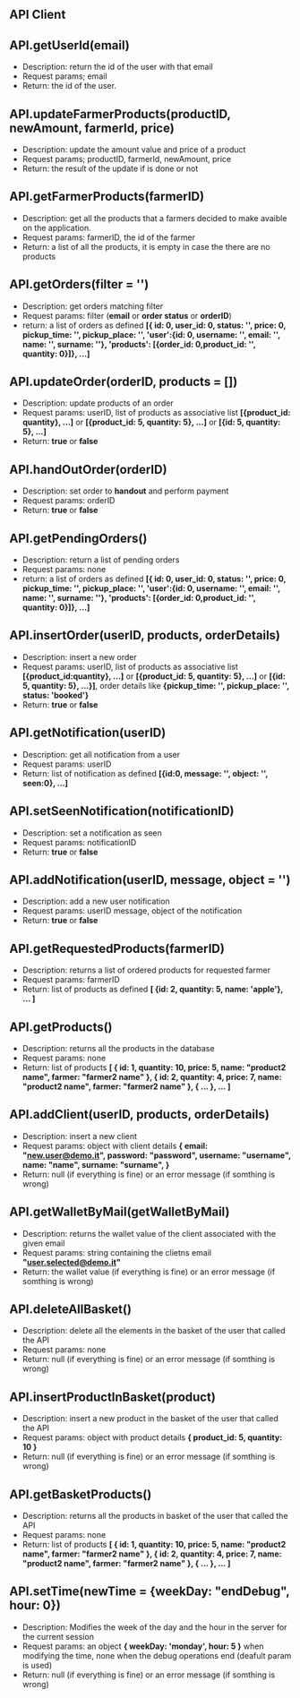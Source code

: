 ## API Client

## API.getUserId(email)
* Description: return the id of the user with that email
* Request params; email
* Return: the id of the user.

## API.updateFarmerProducts(productID, newAmount, farmerId, price)

* Description: update the amount value and price of a product
* Request params; productID, farmerId, newAmount, price
* Return: the result of the update if is done or not

## API.getFarmerProducts(farmerID)

* Description: get all the products that a farmers decided to make avaible on
the application.
* Request params: farmerID, the id of the farmer 
* Return: a list of all the products, it is empty in case the there are no
products

## API.getOrders(filter = '')

* Description: get orders matching filter
* Request params: filter (**email** or **order status** or **orderID**)
* return: a list of orders as defined **[{ id: 0, user_id: 0, status: '', price: 0, pickup_time: '', pickup_place: '', 'user':{id: 0, username: '', email: '', name: '', surname: ''}, 'products': [{order_id: 0,product_id: '', quantity: 0}]}, ...]**

## API.updateOrder(orderID, products = [])

* Description: update products of an order
* Request params: userID, list of products as associative list **[{product_id: quantity}, ...]** or **[{product_id: 5, quantity: 5}, ...]** or **[{id: 5, quantity: 5}, ...]**
* Return: **true** or **false**

## API.handOutOrder(orderID)

* Description: set order to **handout** and perform payment
* Request params: orderID
* Return: **true** or **false**

## API.getPendingOrders()

* Description: return a list of pending orders
* Request params: none
* return: a list of orders as defined **[{ id: 0, user_id: 0, status: '', price: 0, pickup_time: '', pickup_place: '', 'user':{id: 0, username: '', email: '', name: '', surname: ''}, 'products': [{order_id: 0,product_id: '', quantity: 0}]}, ...]**

## API.insertOrder(userID, products, orderDetails)

* Description: insert a new order
* Request params: userID, list of products as associative list **[{product_id:quantity}, ...]** or **[{product_id: 5, quantity: 5}, ...]** or **[{id: 5, quantity: 5}, ...}]**, order details like **{pickup_time: '', pickup_place: '', status: 'booked'}**
* Return: **true** or **false**

## API.getNotification(userID)
* Description: get all notification from a user
* Request params: userID
* Return: list of notification as defined **[{id:0, message: '', object: '', seen:0}, ...]**

## API.setSeenNotification(notificationID)
* Description: set a notification as seen
* Request params: notificationID
* Return: **true** or **false**

## API.addNotification(userID, message, object = '')
* Description: add a new user notification
* Request params: userID message, object of the notification
* Return: **true** or **false**

## API.getRequestedProducts(farmerID)

* Description: returns a list of ordered products for requested farmer
* Request params: farmerID
* Return: list of products as defined **[ {id: 2, quantity: 5, name: 'apple'}, ... ]**

## API.getProducts()

* Description: returns all the products in the database
* Request params: none
* Return: list of products **[ { id: 1, quantity: 10, price: 5, name: "product2 name", farmer: "farmer2 name" }, { id: 2, quantity: 4, price: 7, name: "product2 name", farmer: "farmer2 name" }, { ... }, ... ]**

## API.addClient(userID, products, orderDetails)

* Description: insert a new client
* Request params: object with client details **{ email: "new.user@demo.it", password: "password", username: "username", name: "name", surname: "surname", }**
* Return: null (if everything is fine) or an error message (if somthing is wrong)

## API.getWalletByMail(getWalletByMail)

* Description: returns the wallet value of the client associated with the given email
* Request params: string containing the clietns email **"user.selected@demo.it"**
* Return: the wallet value (if everything is fine) or an error message (if somthing is wrong)

## API.deleteAllBasket()

* Description: delete all the elements in the basket of the user that called the API
* Request params: none
* Return: null (if everything is fine) or an error message (if somthing is wrong)

## API.insertProductInBasket(product)

* Description: insert a new product in the basket of the user that called the API
* Request params: object with product details **{ product_id: 5, quantity: 10 }**
* Return: null (if everything is fine) or an error message (if somthing is wrong)

## API.getBasketProducts()

* Description: returns all the products in basket of the user that called the API
* Request params: none
* Return: list of products **[ { id: 1, quantity: 10, price: 5, name: "product2 name", farmer: "farmer2 name" }, { id: 2, quantity: 4, price: 7, name: "product2 name", farmer: "farmer2 name" }, { ... }, ... ]**

## API.setTime(newTime = {weekDay: "endDebug", hour: 0})

* Description: Modifies the week of the day and the hour in the server for the current session
* Request params: an object **{ weekDay: 'monday', hour: 5 }** when modifying the time, none when the debug operations end (deafult param is used)
* Return: null (if everything is fine) or an error message (if somthing is wrong)
